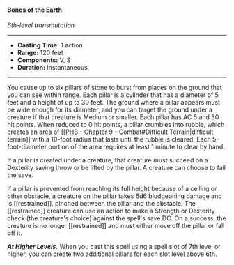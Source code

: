 #### Bones of the Earth
*6th-level transmutation*
___
- **Casting Time:** 1 action
- **Range:** 120 feet
- **Components:** V, S
- **Duration:** Instantaneous
---
You cause up to six pillars of stone to burst from places on the ground that you can see within range. Each pillar is a cylinder that has a diameter of 5 feet and a height of up to 30 feet. The ground where a pillar appears must be wide enough for its diameter, and you can target the ground under a creature if that creature is Medium or smaller. Each pillar has AC 5 and 30 hit points. When reduced to 0 hit points, a pillar crumbles into rubble, which creates an area of [[PHB - Chapter 9 - Combat#Difficult Terrain|difficult terrain]] with a 10-foot radius that lasts until the rubble is cleared. Each 5-foot-diameter portion of the area requires at least 1 minute to clear by hand.

If a pillar is created under a creature, that creature must succeed on a Dexterity saving throw or be lifted by the pillar. A creature can choose to fail the save.

If a pillar is prevented from reaching its full height because of a ceiling or other obstacle, a creature on the pillar takes 6d6 bludgeoning damage and is [[restrained]], pinched between the pillar and the obstacle. The [[restrained]] creature can use an action to make a Strength or Dexterity check (the creature's choice) against the spell's save DC. On a success, the creature is no longer [[restrained]] and must either move off the pillar or fall off it.

***At Higher Levels.*** When you cast this spell using a spell slot of 7th level or higher, you can create two additional pillars for each slot level above 6th.